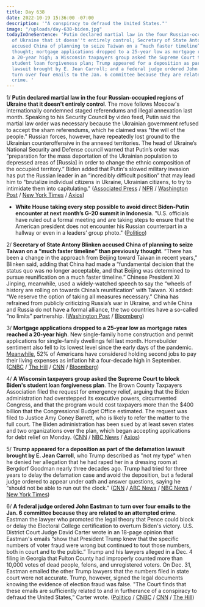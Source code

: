 ```yaml
---
title: Day 638
date: 2022-10-19 15:36:00 -07:00
description: '"A conspiracy to defraud the United States."'
image: "/uploads/day-638-biden.jpg"
todayInOneSentence: 'Putin declared martial law in the four Russian-occupied regions
  of Ukraine that it doesn''t entirely control; Secretary of State Antony Blinken
  accused China of planning to seize Taiwan on a “much faster timeline” than previously
  thought; mortgage applications dropped to a 25-year low as mortgage rates reached
  a 20-year high; a Wisconsin taxpayers group asked the Supreme Court to block Biden''s
  student loan forgiveness plan; Trump appeared for a deposition as part of the defamation
  lawsuit brought by E. Jean Carroll; and a federal judge ordered John Eastman to
  turn over four emails to the Jan. 6 committee because they are related to an attempted
  crime. '
---
```


1/ **Putin declared martial law in the four Russian-occupied regions of Ukraine that it doesn't entirely control**. The move follows Moscow's internationally condemned staged referendums and illegal annexation last month. Speaking to his Security Council by video feed, Putin said the martial law order was necessary because the Ukrainian government refused to accept the sham referendums, which he claimed was "the will of the people." Russian forces, however, have repeatedly lost ground to the Ukrainian counteroffensive in the annexed territories. The head of Ukraine’s National Security and Defense council warned that Putin’s order was “preparation for the mass deportation of the Ukrainian population to depressed areas of [Russia] in order to change the ethnic composition of the occupied territory.” Biden added that Putin's slowed military invasion has put the Russian leader in an “incredibly difficult position” that may lead him to "brutalize individual citizens in Ukraine, Ukrainian citizens, to try to intimidate them into capitulating." ([Associated Press](https://apnews.com/article/russia-declares-martial-law-in-annexed-ukraine-regions-b48b555f547ff6a1a59b1cad17d0e269) / [NPR](https://www.npr.org/2022/10/19/1129853677/an-occupied-region-of-ukraine-is-evacuating-residents-to-russia) / [Washington Post](https://www.washingtonpost.com/world/2022/10/19/russia-ukraine-putin-martial-law-live-updates/) / [New York Times](https://www.nytimes.com/live/2022/10/19/world/russia-ukraine-war-news) / [Axios](https://www.axios.com/2022/10/19/putin-martial-law-ukraine-annexed-regions))


* **White House taking every step possible to avoid direct Biden-Putin encounter at next month’s G-20 summit in Indonesia**. "U.S. officials have ruled out a formal meeting and are taking steps to ensure that the American president does not encounter his Russian counterpart in a hallway or even in a leaders’ group photo." ([Politico](https://www.politico.com/news/2022/10/19/biden-putin-g-20-00062446))


2/ **Secretary of State Antony Blinken accused China of planning to seize Taiwan on a “much faster timeline” than previously thought**. “There has been a change in the approach from Beijing toward Taiwan in recent years,” Blinken said, adding that China had made a “fundamental decision that the status quo was no longer acceptable, and that Beijing was determined to pursue reunification on a much faster timeline.” Chinese President Xi Jinping, meanwhile, used a widely-watched speech to say the “wheels of history are rolling on towards China’s reunification” with Taiwan. Xi added: “We reserve the option of taking all measures necessary.” China has refrained from publicly criticizing Russia’s war in Ukraine, and while China and Russia do not have a formal alliance, the two countries have a so-called “no limits” partnership. ([Washington Post](https://www.washingtonpost.com/world/2022/10/18/china-seize-taiwan-plan-blinken/) / [Bloomberg](https://www.bloomberg.com/news/articles/2022-10-17/blinken-says-china-wants-taiwan-on-much-faster-timeline?sref=MIBMEEoj))

3/ **Mortgage applications dropped to a 25-year low as mortgage rates reached a 20-year high**. New single-family home construction and permit applications for single-family dwellings fell last month. Homebuilder sentiment also fell to its lowest level since the early days of the pandemic. [Meanwhile](https://www.bloomberg.com/news/articles/2022-10-19/inflation-forces-over-50-of-americans-to-consider-a-side-hustle?srnd=premium&sref=MIBMEEoj), 52% of Americans have considered holding second jobs to pay their living expenses as inflation hit a four-decade high in September. ([CNBC](https://www.cnbc.com/2022/10/19/mortgage-demand-drops-to-a-25-year-low-as-interest-rates-climb.html) / [The Hill](https://thehill.com/policy/finance/3695303-us-mortgage-rates-reach-20-year-high/) / [CNN](https://www.cnn.com/2022/10/19/homes/new-home-building-september/index.html) / [Bloomberg](https://www.bloomberg.com/news/articles/2022-10-19/us-housing-starts-decline-as-mortgage-rates-weigh-on-demand?srnd=premium&sref=MIBMEEoj))


4/ **A Wisconsin taxpayers group asked the Supreme Court to block Biden's student loan forgiveness plan**. The Brown County Taxpayers Association filed the request for emergency relief, arguing that the Biden administration had overstepped its executive powers, circumvented Congress, and that the program would cost taxpayers more than the $400 billion that the Congressional Budget Office estimated. The request was filed to Justice Amy Coney Barrett, who is likely to refer the matter to the full court. The Biden administration has been sued by at least seven states and two organizations over the plan, which began accepting applications for debt relief on Monday. ([CNN](https://www.cnn.com/2022/10/19/politics/biden-student-loan-forgiveness-supreme-court/index.html) / [NBC News](https://www.nbcnews.com/politics/supreme-court/taxpayers-group-asks-supreme-court-block-bidens-student-debt-relief-pr-rcna53043) / [Axios](https://www.axios.com/2022/10/19/wisconsin-group-scotus-student-loan-forgiveness-biden))

5/ **Trump appeared for a deposition as part of the defamation lawsuit brought by E. Jean Carroll**, who Trump described as "not my type" when he denied her allegation that he had raped her in a dressing room at Bergdorf Goodman nearly three decades ago. Trump had tried for three years to delay the defamation case and avoid the deposition, but a federal judge ordered to appear under oath and answer questions, saying he “should not be able to run out the clock.” ([CNN](https://www.cnn.com/2022/10/19/politics/trump-deposition-e-jean-carroll/index.html) / [ABC News](https://abcnews.go.com/US/trump-expected-sit-deposition-jean-carroll-defamation-case/story?id=91703214) / [NBC News](https://www.nbcnews.com/politics/donald-trump/trump-scheduled-deposed-wednesday-writers-defamation-lawsuit-rcna52919) / [New York Times](https://www.nytimes.com/2022/10/19/nyregion/trump-e-jean-carroll-lawsuit.html))


6/ **A federal judge ordered John Eastman to turn over four emails to the Jan. 6 committee because they are related to an attempted crime**. Eastman the lawyer who promoted the legal theory that Pence could block or delay the Electoral College certification to overturn Biden's victory. U.S. District Court Judge David Carter wrote in an 18-page opinion that Eastman's emails “show that President Trump knew that the specific numbers of voter fraud were wrong but continued to tout those numbers, both in court and to the public.” Trump and his lawyers alleged in a Dec. 4 filing in Georgia that Fulton County had improperly counted more than 10,000 votes of dead people, felons, and unregistered voters. On Dec. 31, Eastman emailed the other Trump lawyers that the numbers filed in state court were not accurate. Trump, however, signed the legal documents knowing the evidence of election fraud was false. "The Court finds that these emails are sufficiently related to and in furtherance of a conspiracy to defraud the United States,” Carter wrote. ([Politico](https://www.politico.com/news/2022/10/19/judge-trump-signed-court-document-that-knowingly-included-false-voter-fraud-stats-00062577) / [CNBC](https://www.cnbc.com/2022/10/19/john-eastman-ordered-to-give-more-emails-to-jan-6-capitol-riot-probe.html) / [CNN](https://www.cnn.com/2022/10/19/politics/eastman-house-trump-documents/) / [The Hill](https://thehill.com/policy/national-security/3696138-judge-orders-more-eastman-emails-released-citing-fraud-pushed-by-trump/))
